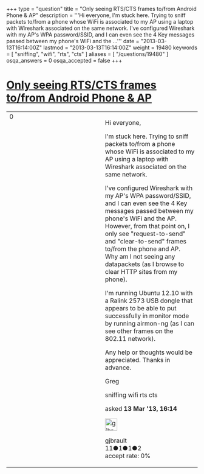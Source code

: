 +++
type = "question"
title = "Only seeing RTS/CTS frames to/from Android Phone &amp; AP"
description = '''Hi everyone, I&#x27;m stuck here. Trying to sniff packets to/from a phone whose WiFi is associated to my AP using a laptop with Wireshark associated on the same network. I&#x27;ve configured Wireshark with my AP&#x27;s WPA password/SSID, and I can even see the 4 Key messages passed between my phone&#x27;s WiFi and the ...'''
date = "2013-03-13T16:14:00Z"
lastmod = "2013-03-13T16:14:00Z"
weight = 19480
keywords = [ "sniffing", "wifi", "rts", "cts" ]
aliases = [ "/questions/19480" ]
osqa_answers = 0
osqa_accepted = false
+++

<div class="headNormal">

# [Only seeing RTS/CTS frames to/from Android Phone & AP](/questions/19480/only-seeing-rtscts-frames-tofrom-android-phone-ap)

</div>

<div id="main-body">

<div id="askform">

<table id="question-table" style="width:100%;"><colgroup><col style="width: 50%" /><col style="width: 50%" /></colgroup><tbody><tr class="odd"><td style="width: 30px; vertical-align: top"><div class="vote-buttons"><span id="post-19480-upvote" class="ajax-command post-vote up" rel="nofollow" title="I like this post (click again to cancel)"> </span><div id="post-19480-score" class="post-score" title="current number of votes">0</div><span id="post-19480-downvote" class="ajax-command post-vote down" rel="nofollow" title="I dont like this post (click again to cancel)"> </span> <span id="favorite-mark" class="ajax-command favorite-mark" rel="nofollow" title="mark/unmark this question as favorite (click again to cancel)"> </span><div id="favorite-count" class="favorite-count"></div></div></td><td><div id="item-right"><div class="question-body"><p>Hi everyone,</p><p>I'm stuck here. Trying to sniff packets to/from a phone whose WiFi is associated to my AP using a laptop with Wireshark associated on the same network.</p><p>I've configured Wireshark with my AP's WPA password/SSID, and I can even see the 4 Key messages passed between my phone's WiFi and the AP. However, from that point on, I only see "request-to-send" and "clear-to-send" frames to/from the phone and AP. Why am I not seeing any datapackets (as I browse to clear HTTP sites from my phone).</p><p>I'm running Ubuntu 12.10 with a Ralink 2573 USB dongle that appears to be able to put successfully in monitor mode by running airmon-ng (as I can see other frames on the 802.11 network).</p><p>Any help or thoughts would be appreciated. Thanks in advance.</p><p>Greg</p></div><div id="question-tags" class="tags-container tags"><span class="post-tag tag-link-sniffing" rel="tag" title="see questions tagged &#39;sniffing&#39;">sniffing</span> <span class="post-tag tag-link-wifi" rel="tag" title="see questions tagged &#39;wifi&#39;">wifi</span> <span class="post-tag tag-link-rts" rel="tag" title="see questions tagged &#39;rts&#39;">rts</span> <span class="post-tag tag-link-cts" rel="tag" title="see questions tagged &#39;cts&#39;">cts</span></div><div id="question-controls" class="post-controls"></div><div class="post-update-info-container"><div class="post-update-info post-update-info-user"><p>asked <strong>13 Mar '13, 16:14</strong></p><img src="https://secure.gravatar.com/avatar/991d3b6df9045a2d7288b015ef1e4d94?s=32&amp;d=identicon&amp;r=g" class="gravatar" width="32" height="32" alt="gjbrault&#39;s gravatar image" /><p><span>gjbrault</span><br />
<span class="score" title="11 reputation points">11</span><span title="1 badges"><span class="badge1">●</span><span class="badgecount">1</span></span><span title="1 badges"><span class="silver">●</span><span class="badgecount">1</span></span><span title="2 badges"><span class="bronze">●</span><span class="badgecount">2</span></span><br />
<span class="accept_rate" title="Rate of the user&#39;s accepted answers">accept rate:</span> <span title="gjbrault has no accepted answers">0%</span></p></div></div><div id="comments-container-19480" class="comments-container"></div><div id="comment-tools-19480" class="comment-tools"></div><div class="clear"></div><div id="comment-19480-form-container" class="comment-form-container"></div><div class="clear"></div></div></td></tr></tbody></table>

</div>

</div>


